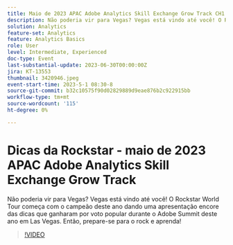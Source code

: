 ```yaml
---
title: Maio de 2023 APAC Adobe Analytics Skill Exchange Grow Track CH1 Rockstar Tips
description: Não poderia vir para Vegas? Vegas está vindo até você! O Rockstar World Tour começa com o campeão deste ano dando uma apresentação encore das dicas que ganharam por voto popular durante o Adobe Summit deste ano em Las Vegas. Então, prepare-se para o rock e aprenda!
solution: Analytics
feature-set: Analytics
feature: Analytics Basics
role: User
level: Intermediate, Experienced
doc-type: Event
last-substantial-update: 2023-06-30T00:00:00Z
jira: KT-13553
thumbnail: 3420946.jpeg
event-start-time: 2023-5-1 08:30-8
source-git-commit: b32c10575f90d02829889d9eae876b2c922915bb
workflow-type: tm+mt
source-wordcount: '115'
ht-degree: 0%

---
```



# Dicas da Rockstar - maio de 2023 APAC Adobe Analytics Skill Exchange Grow Track

Não poderia vir para Vegas? Vegas está vindo até você! O Rockstar World Tour começa com o campeão deste ano dando uma apresentação encore das dicas que ganharam por voto popular durante o Adobe Summit deste ano em Las Vegas. Então, prepare-se para o rock e aprenda!

>[!VIDEO](https://video.tv.adobe.com/v/3420946/?learn=on)

